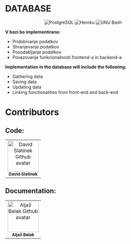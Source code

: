 # DATABASE

<div align="center">
    <img alt="PostgreSQL" src="https://img.shields.io/badge/PostgreSQL-2f5c8b?style=for-the-badge&logo=postgresql&logoColor=white">
    <img alt="Heroku" src="https://img.shields.io/badge/heroku-%23430098.svg?style=for-the-badge&logo=heroku&logoColor=white"/>
    <img alt="GNU Bash" src="https://img.shields.io/badge/GNU%20Bash-121212?style=for-the-badge&logo=GNU%20Bash&logoColor=white"/>
</div>

**V bazi bo implementirano:**<br>
- Pridobivanje podatkov<br> 
- Shranjevanje podatkov<br>
- Posodabljanje podatkov<br>
- Povezovanje funkcionalnosti frontend-a in backend-a<br>

**Implementation in the database will include the following:**<br>
- Gathering data<br>
- Saving data<br>
- Updating data<br>
- Linking functionalities from front-end and back-end<br>

# Contributors
## Code:
<table>
    <tbody>
        <tr>
            <td align="center">
                <a href="https://github.com/david-slatinek">
                    <img src="https://avatars.githubusercontent.com/u/79467409?v=4" width="100px;" alt="David Slatinek Github avatar"/>
                    <br/>
                    <sub><b>David Slatinek</b></sub>
                </a>
            </td>
        </tr>
    </tbody>
</table>

## Documentation:
<table>
    <tbody>
        <tr>
            <td align="center">
                <a href="https://github.com/firehyperx">
                    <img src="https://avatars.githubusercontent.com/u/23186892?v=4" width="100px;" alt="Aljaž Belak Github avatar"/>
                    <br/>
                    <sub><b>Aljaž Belak</b></sub>
                </a>
            </td>
        </tr>
    </tbody>
</table>
